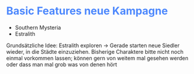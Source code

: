 # <font color = 4d88fd>Basic Features neue Kampagne</font>
- Southern Mysteria
- Estralith

Grundsätzliche Idee: Estralith exploren -> Gerade starten neue Siedler  wieder, in die Städte einzuziehen.
Bisherige Charaktere bitte nicht noch einmal vorkommen lassen; können gern von weitem mal gesehen werden oder dass man mal grob was von denen hört
